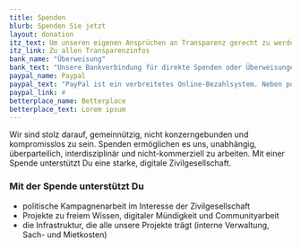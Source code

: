 ```yaml
---
title: Spenden
blurb: Spenden Sie jetzt
layout: donation
itz_text: Um unseren eigenen Ansprüchen an Transparenz gerecht zu werden, sind wir Unterzeichner der Initiative Transparente Zivilgesellschaft.
itz_link: Zu allen Transparenzinfos
bank_name: "Überweisung"
bank_text: "Unsere Bankverbindung für direkte Spenden oder Überweisungen und Daueraufträge ist:"
paypal_name: Paypal
paypal_text: "PayPal ist ein verbreitetes Online-Bezahlsystem. Neben politischen Problemen fallen jedoch auch recht beträchtliche Gebühren an (1,5 % des Betrages plus 0,35 Euro/pro Transaktion), so dass hier weniger von der Spende übrig bleibt. Wenn ihr trotzdem via PayPal spenden wollt, könnt ihr folgenden Link nutzen:"
paypal_link: #
betterplace_name: Betterplace
betterplace_text: Lorem ipsum
---
```


Wir sind stolz darauf, gemeinnützig, nicht konzerngebunden und kompromisslos zu sein. Spenden ermöglichen es uns, unabhängig, überparteilich, interdisziplinär und nicht-kommerziell zu arbeiten. Mit einer Spende unterstützt Du eine starke, digitale Zivilgesellschaft.

### Mit der Spende unterstützt Du

- politische Kampagnenarbeit im Interesse der Zivilgesellschaft
- Projekte zu freiem Wissen, digitaler Mündigkeit und Communityarbeit
- die Infrastruktur, die alle unsere Projekte trägt (interne Verwaltung, Sach- und Mietkosten)
